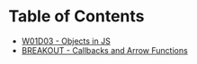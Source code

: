 # Table of Contents

* [W01D03 - Objects in JS](/w01d03)
* [BREAKOUT - Callbacks and Arrow Functions](/w01d04-breakout)
